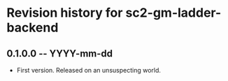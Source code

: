 # Revision history for sc2-gm-ladder-backend

## 0.1.0.0 -- YYYY-mm-dd

* First version. Released on an unsuspecting world.
